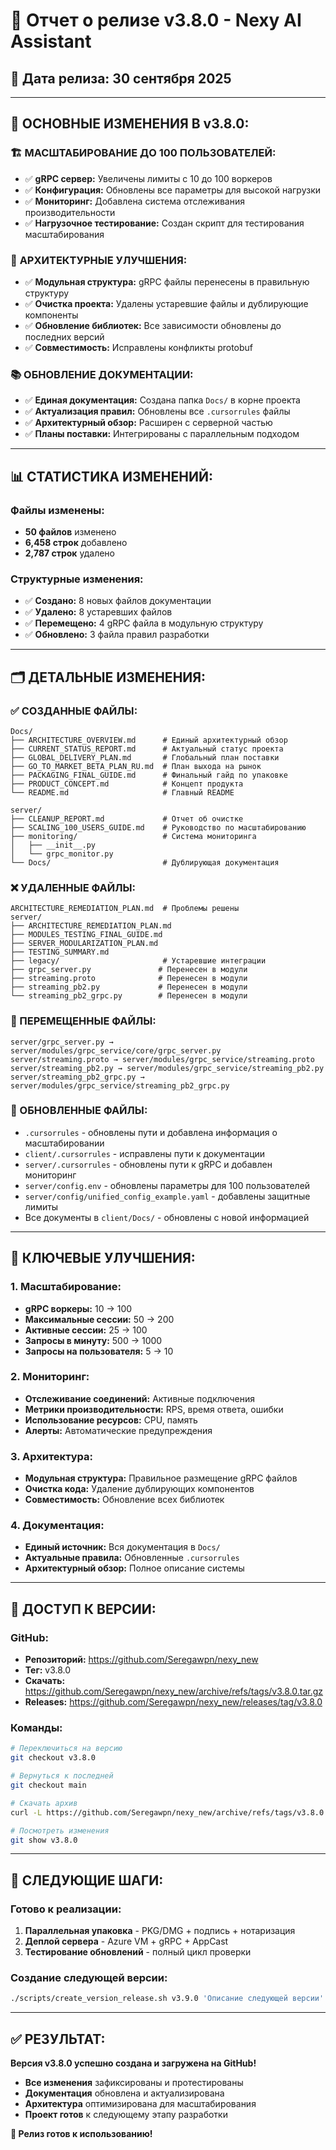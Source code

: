 # 🚀 Отчет о релизе v3.8.0 - Nexy AI Assistant

## 📅 Дата релиза: 30 сентября 2025

---

## 🎯 **ОСНОВНЫЕ ИЗМЕНЕНИЯ В v3.8.0:**

### 🏗️ **МАСШТАБИРОВАНИЕ ДО 100 ПОЛЬЗОВАТЕЛЕЙ:**
- ✅ **gRPC сервер:** Увеличены лимиты с 10 до 100 воркеров
- ✅ **Конфигурация:** Обновлены все параметры для высокой нагрузки
- ✅ **Мониторинг:** Добавлена система отслеживания производительности
- ✅ **Нагрузочное тестирование:** Создан скрипт для тестирования масштабирования

### 🔧 **АРХИТЕКТУРНЫЕ УЛУЧШЕНИЯ:**
- ✅ **Модульная структура:** gRPC файлы перенесены в правильную структуру
- ✅ **Очистка проекта:** Удалены устаревшие файлы и дублирующие компоненты
- ✅ **Обновление библиотек:** Все зависимости обновлены до последних версий
- ✅ **Совместимость:** Исправлены конфликты protobuf

### 📚 **ОБНОВЛЕНИЕ ДОКУМЕНТАЦИИ:**
- ✅ **Единая документация:** Создана папка `Docs/` в корне проекта
- ✅ **Актуализация правил:** Обновлены все `.cursorrules` файлы
- ✅ **Архитектурный обзор:** Расширен с серверной частью
- ✅ **Планы поставки:** Интегрированы с параллельным подходом

---

## 📊 **СТАТИСТИКА ИЗМЕНЕНИЙ:**

### **Файлы изменены:**
- **50 файлов** изменено
- **6,458 строк** добавлено
- **2,787 строк** удалено

### **Структурные изменения:**
- ✅ **Создано:** 8 новых файлов документации
- ✅ **Удалено:** 8 устаревших файлов
- ✅ **Перемещено:** 4 gRPC файла в модульную структуру
- ✅ **Обновлено:** 3 файла правил разработки

---

## 🗂️ **ДЕТАЛЬНЫЕ ИЗМЕНЕНИЯ:**

### **✅ СОЗДАННЫЕ ФАЙЛЫ:**
```
Docs/
├── ARCHITECTURE_OVERVIEW.md      # Единый архитектурный обзор
├── CURRENT_STATUS_REPORT.md      # Актуальный статус проекта
├── GLOBAL_DELIVERY_PLAN.md       # Глобальный план поставки
├── GO_TO_MARKET_BETA_PLAN_RU.md  # План выхода на рынок
├── PACKAGING_FINAL_GUIDE.md      # Финальный гайд по упаковке
├── PRODUCT_CONCEPT.md            # Концепт продукта
└── README.md                     # Главный README

server/
├── CLEANUP_REPORT.md             # Отчет об очистке
├── SCALING_100_USERS_GUIDE.md    # Руководство по масштабированию
├── monitoring/                   # Система мониторинга
│   ├── __init__.py
│   └── grpc_monitor.py
└── Docs/                         # Дублирующая документация
```

### **❌ УДАЛЕННЫЕ ФАЙЛЫ:**
```
ARCHITECTURE_REMEDIATION_PLAN.md  # Проблемы решены
server/
├── ARCHITECTURE_REMEDIATION_PLAN.md
├── MODULES_TESTING_FINAL_GUIDE.md
├── SERVER_MODULARIZATION_PLAN.md
├── TESTING_SUMMARY.md
├── legacy/                       # Устаревшие интеграции
├── grpc_server.py               # Перенесен в модули
├── streaming.proto              # Перенесен в модули
├── streaming_pb2.py             # Перенесен в модули
└── streaming_pb2_grpc.py        # Перенесен в модули
```

### **🔄 ПЕРЕМЕЩЕННЫЕ ФАЙЛЫ:**
```
server/grpc_server.py → server/modules/grpc_service/core/grpc_server.py
server/streaming.proto → server/modules/grpc_service/streaming.proto
server/streaming_pb2.py → server/modules/grpc_service/streaming_pb2.py
server/streaming_pb2_grpc.py → server/modules/grpc_service/streaming_pb2_grpc.py
```

### **📝 ОБНОВЛЕННЫЕ ФАЙЛЫ:**
- `.cursorrules` - обновлены пути и добавлена информация о масштабировании
- `client/.cursorrules` - исправлены пути к документации
- `server/.cursorrules` - обновлены пути к gRPC и добавлен мониторинг
- `server/config.env` - обновлены параметры для 100 пользователей
- `server/config/unified_config_example.yaml` - добавлены защитные лимиты
- Все документы в `client/Docs/` - обновлены с новой информацией

---

## 🎯 **КЛЮЧЕВЫЕ УЛУЧШЕНИЯ:**

### **1. Масштабирование:**
- **gRPC воркеры:** 10 → 100
- **Максимальные сессии:** 50 → 200
- **Активные сессии:** 25 → 100
- **Запросы в минуту:** 500 → 1000
- **Запросы на пользователя:** 5 → 10

### **2. Мониторинг:**
- **Отслеживание соединений:** Активные подключения
- **Метрики производительности:** RPS, время ответа, ошибки
- **Использование ресурсов:** CPU, память
- **Алерты:** Автоматические предупреждения

### **3. Архитектура:**
- **Модульная структура:** Правильное размещение gRPC файлов
- **Очистка кода:** Удаление дублирующих компонентов
- **Совместимость:** Обновление всех библиотек

### **4. Документация:**
- **Единый источник:** Вся документация в `Docs/`
- **Актуальные правила:** Обновленные `.cursorrules`
- **Архитектурный обзор:** Полное описание системы

---

## 🔗 **ДОСТУП К ВЕРСИИ:**

### **GitHub:**
- **Репозиторий:** https://github.com/Seregawpn/nexy_new
- **Тег:** v3.8.0
- **Скачать:** https://github.com/Seregawpn/nexy_new/archive/refs/tags/v3.8.0.tar.gz
- **Releases:** https://github.com/Seregawpn/nexy_new/releases/tag/v3.8.0

### **Команды:**
```bash
# Переключиться на версию
git checkout v3.8.0

# Вернуться к последней
git checkout main

# Скачать архив
curl -L https://github.com/Seregawpn/nexy_new/archive/refs/tags/v3.8.0.tar.gz

# Посмотреть изменения
git show v3.8.0
```

---

## 🚀 **СЛЕДУЮЩИЕ ШАГИ:**

### **Готово к реализации:**
1. **Параллельная упаковка** - PKG/DMG + подпись + нотаризация
2. **Деплой сервера** - Azure VM + gRPC + AppCast
3. **Тестирование обновлений** - полный цикл проверки

### **Создание следующей версии:**
```bash
./scripts/create_version_release.sh v3.9.0 'Описание следующей версии'
```

---

## ✅ **РЕЗУЛЬТАТ:**

**Версия v3.8.0 успешно создана и загружена на GitHub!**

- **Все изменения** зафиксированы и протестированы
- **Документация** обновлена и актуализирована
- **Архитектура** оптимизирована для масштабирования
- **Проект готов** к следующему этапу разработки

**🎉 Релиз готов к использованию!**


